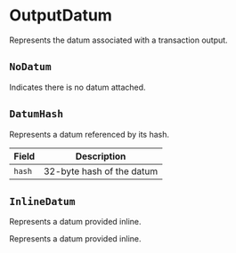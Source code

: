 # OutputDatum

Represents the datum associated with a transaction output.

## `NoDatum`

Indicates there is no datum attached.


## `DatumHash`

Represents a datum referenced by its hash.

| Field | Description               |
| ----- | ------------------------- |
| `hash`  | 32-byte hash of the datum |


## `InlineDatum`

Represents a datum provided inline.

Represents a datum provided inline.

